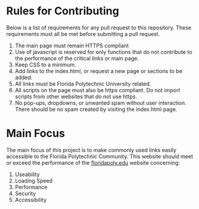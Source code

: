 # Rules for Contributing
Below is a list of requirements for any pull request to this repository. These requirements must all be met before submitting a pull request.

1. The main page must remain HTTPS compliant
2. Use of javascript is reserved for only functions that do not contribute to the performance of the critical links or main page.
3. Keep CSS to a minimum.
4. Add links to the index.html, or request a new page or sections to be added.
5. All links must be Florida Polytechnic University related.
6. All scripts on the page must also be https compliant. Do not import scripts from other websites that do not use https.
7. No pop-ups, dropdowns, or unwanted spam without user interaction. There should be no spam created by visiting the index.html page.


# Main Focus
The main focus of this project is to make commonly used links easily accessible to the Florida Polytechnic Community. This website should meet or exceed the performance of the [floridapoly.edu](https://floridapoly.edu/) website concerning:
1. Useability
2. Loading Speed
3. Performance
4. Security
5. Accessibility
